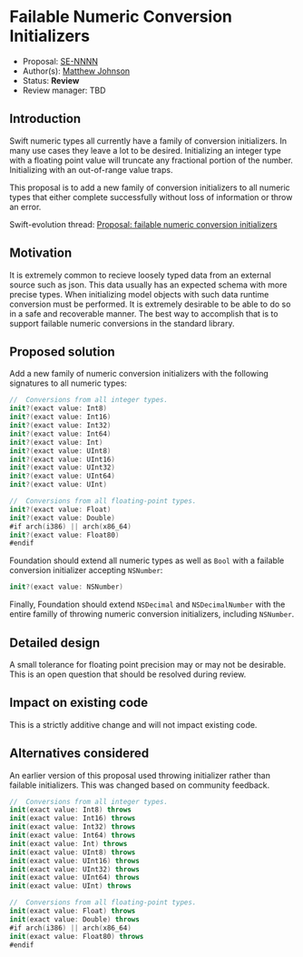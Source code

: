 # Failable Numeric Conversion Initializers

* Proposal: [SE-NNNN](https://github.com/apple/swift-evolution/blob/master/proposals/NNNN-failable-numeric-initializers.md)
* Author(s): [Matthew Johnson](https://github.com/anandabits)
* Status: **Review**
* Review manager: TBD

## Introduction

Swift numeric types all currently have a family of conversion initializers.  In many use cases they leave a lot to be desired.  Initializing an integer type with a floating point value will truncate any fractional portion of the number.  Initializing with an out-of-range value traps.  

This proposal is to add a new family of conversion initializers to all numeric types that either complete successfully without loss of information or throw an error.

Swift-evolution thread: [Proposal: failable numeric conversion initializers](https://lists.swift.org/pipermail/swift-evolution/Week-of-Mon-20151130/000623.html)

## Motivation

It is extremely common to recieve loosely typed data from an external source such as json.  This data usually has an expected schema with more precise types.  When initializing model objects with such data runtime conversion must be performed.  It is extremely desirable to be able to do so in a safe and recoverable manner.  The best way to accomplish that is to support failable numeric conversions in the standard library.

## Proposed solution

Add a new family of numeric conversion initializers with the following signatures to all numeric types:

```swift
//  Conversions from all integer types.
init?(exact value: Int8)
init?(exact value: Int16)
init?(exact value: Int32)
init?(exact value: Int64)
init?(exact value: Int)
init?(exact value: UInt8)
init?(exact value: UInt16)
init?(exact value: UInt32)
init?(exact value: UInt64)
init?(exact value: UInt)

//  Conversions from all floating-point types.
init?(exact value: Float)
init?(exact value: Double)
#if arch(i386) || arch(x86_64)
init?(exact value: Float80)
#endif
```

Foundation should extend all numeric types as well as `Bool` with a failable conversion initializer accepting `NSNumber`: 

```swift
init?(exact value: NSNumber)
```

Finally, Foundation should extend `NSDecimal` and `NSDecimalNumber` with the entire familly of throwing numeric conversion initializers, including `NSNumber`.

## Detailed design

A small tolerance for floating point precision may or may not be desirable.  This is an open question that should be resolved during review.

## Impact on existing code

This is a strictly additive change and will not impact existing code.

## Alternatives considered

An earlier version of this proposal used throwing initializer rather than failable initializers.  This was changed based on community feedback.

```swift
//  Conversions from all integer types.
init(exact value: Int8) throws
init(exact value: Int16) throws
init(exact value: Int32) throws
init(exact value: Int64) throws
init(exact value: Int) throws
init(exact value: UInt8) throws
init(exact value: UInt16) throws
init(exact value: UInt32) throws
init(exact value: UInt64) throws
init(exact value: UInt) throws

//  Conversions from all floating-point types.
init(exact value: Float) throws
init(exact value: Double) throws
#if arch(i386) || arch(x86_64)
init(exact value: Float80) throws
#endif
```

